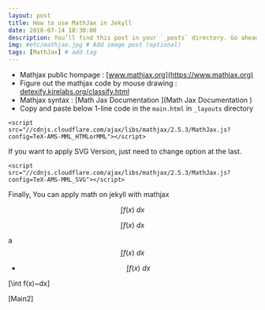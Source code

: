 ```yaml
---
layout: post
title: How to use MathJax in Jekyll
date: 2018-07-14 18:30:00
description: You’ll find this post in your `_posts` directory. Go ahead and edit it and re-build the site to see your changes. # Add post description (optional)
img: #etc/mathjax.jpg # Add image post (optional)
tags: [MathJax] # add tag
---
```


- Mathjax public hompage : [www.mathjax.org](https://www.mathjax.org) 
- Figure out the mathjax code by mouse drawing : [detexify.kirelabs.org/classify.html ](https://detexify.kirelabs.org/classify.html )
- Mathjax syntax : [Math Jax Documentation ](Math Jax Documentation )
- Copy and paste below 1-line code in the `main.html` in `_layouts` directory

``` 
<script src="//cdnjs.cloudflare.com/ajax/libs/mathjax/2.5.3/MathJax.js?config=TeX-AMS-MML_HTMLorMML"></script>
```

If you want to apply SVG Version, just need to change option at the last.

```
<script src="//cdnjs.cloudflare.com/ajax/libs/mathjax/2.5.3/MathJax.js?config=TeX-AMS-MML_SVG"></script>
```

Finally, You can apply math on jekyll with mathjax

$$\int f(x)~dx$$

 $$\int f(x)~dx$$

a $$\int f(x)~dx$$

* $$\int f(x)~dx$$

\[\int f(x)~dx\]

[Main2]

    
    
  
